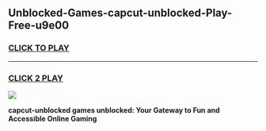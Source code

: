 
## Unblocked-Games-capcut-unblocked-Play-Free-u9e00
<h3>
<a href="https://premium76.site?title=capcut-unblocked&ref=23A">CLICK TO PLAY</a></h3>
<hr>

<h3>
<a href="https://premium76.site?title=capcut-unblocked&ref=23A">CLICK 2 PLAY</a>
  
</h3>

<a href="https://premium76.site?title=capcut-unblocked&ref=23A"><img src="https://clearcache.store/games.png"></a>


**capcut-unblocked games unblocked: Your Gateway to Fun and Accessible Online Gaming**

